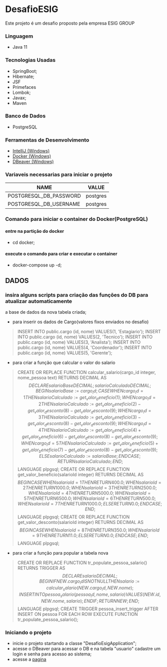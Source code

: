 # DesafioESIG

Este projeto é um desafio proposto pela empresa ESIG GROUP

### Linguagem
- Java 11

### Tecnologias Usadas
- SpringBoot;
- Hibernate;
- JSF
- Primefaces
- Lombok;
- Javax;
- Maven

### Banco de Dados
- PostgreSQL


### Ferramentas de Desenvolvimento
- [IntelliJ (Windows)](https://jetbrains.com/idea/download/?section=windows)
- [Docker (Windows)](https://www.docker.com/products/docker-desktop)
- [DBeaver (Windows)](https://dbeaver.io/download)


### Variaveis necessarias para iniciar o projeto

| NAME                   | VALUE    |
|------------------------|----------|
| POSTGRESQL_DB_PASSWORD | postgres |
| POSTGRESQL_DB_USERNAME | postgres |


### Comando para iniciar o container do Docker(PostgreSQL)
#### entre na partição do docker
- cd docker;
#### execute o comando para criar e executar o container
- docker-compose up -d;

## DADOS
### insira alguns scripts para criação das funções do DB para atualizar automaticamente 
a base de dados da nova tabela criada;
- para inserir os dados de Cargo(valores fixos enviados no desafio)
> INSERT INTO public.cargo
(id, nome)
VALUES(1, 'Estagiario');
INSERT INTO public.cargo
(id, nome)
VALUES(2, 'Tecnico');
INSERT INTO public.cargo
(id, nome)
VALUES(3, 'Analista');
INSERT INTO public.cargo
(id, nome)
VALUES(4, 'Coordenador');
INSERT INTO public.cargo
(id, nome)
VALUES(5, 'Gerente');

- para criar a função que calcular o valor do salario
> CREATE OR REPLACE FUNCTION calcular_salario(cargo_id integer, nome_pessoa text) RETURNS DECIMAL AS $$
DECLARE
    salarioBase DECIMAL;
    salarioCalculado DECIMAL;
BEGIN
    salarioBase := cargo_id;
    CASE
        WHEN cargo_id = 1 THEN
            salarioCalculado := get_valor_beneficio(1);
        WHEN cargo_id = 2 THEN
            salarioCalculado := get_valor_beneficio(2) - get_valor_desconto(8) - get_valor_desconto(9);
        WHEN cargo_id = 3 THEN
            salarioCalculado := get_valor_beneficio(3) - get_valor_desconto(8) - get_valor_desconto(9);
        WHEN cargo_id = 4 THEN
            salarioCalculado := get_valor_beneficio(4) + get_valor_beneficio(6) - get_valor_desconto(8) - get_valor_desconto(9);
        WHEN cargo_id = 5 THEN
            salarioCalculado := get_valor_beneficio(5) + get_valor_beneficio(7) - get_valor_desconto(8) - get_valor_desconto(9);
        ELSE
            salarioCalculado := salarioBase; 
    END CASE;
    RETURN salarioCalculado;
END;
$$ LANGUAGE plpgsql;
CREATE OR REPLACE FUNCTION get_valor_beneficio(salarioId integer) RETURNS DECIMAL AS $$
BEGIN
    CASE
        WHEN salarioId = 1 THEN
            RETURN 400.0;
        WHEN salarioId = 2 THEN
            RETURN 1000.0;
        WHEN salarioId = 3 THEN
            RETURN 2500.0;
        WHEN salarioId = 4 THEN
            RETURN 5000.0;
        WHEN salarioId = 5 THEN
            RETURN 6500.0;
        WHEN salarioId = 6 THEN
            RETURN 500.0;
        WHEN salarioId = 7 THEN
            RETURN 1000.0;
        ELSE
            RETURN 0.0;
    END CASE;
END;
$$ LANGUAGE plpgsql;
CREATE OR REPLACE FUNCTION get_valor_desconto(salarioId integer) RETURNS DECIMAL AS $$
BEGIN
    CASE
        WHEN salarioId = 8 THEN
            RETURN 350.0;
        WHEN salarioId = 9 THEN
            RETURN 11.0;
        ELSE
            RETURN 0.0;
    END CASE;
END;
$$ LANGUAGE plpgsql;

- para criar a função para popular a tabela nova
> CREATE OR REPLACE FUNCTION tr_populate_pessoa_salario() RETURNS TRIGGER AS $$
DECLARE
    salario DECIMAL;
BEGIN
    IF NEW.cargo_id IS NOT NULL THEN
        salario := calcular_salario(NEW.cargo_id, NEW.nome);
        INSERT INTO pessoa_salario (pessoa_id, nome, salario)
        VALUES (NEW.id, NEW.nome, salario);
    END IF;
    RETURN NEW;
END;
$$ LANGUAGE plpgsql;
CREATE TRIGGER pessoa_insert_trigger
AFTER INSERT ON pessoa
FOR EACH ROW
EXECUTE FUNCTION tr_populate_pessoa_salario();


### Iniciando o projeto
- inicie o projeto startando a classe "DesafioEsigApplication";
- acesse o DBeaver para acessar o DB e na tabela "usuario" cadastre um login e senha para acesso ao sistema;
- acesse a [pagina](http://localhost:3535/login.com)



